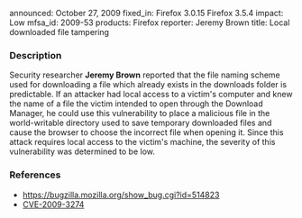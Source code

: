 announced: October 27, 2009
fixed_in: Firefox 3.0.15
          Firefox 3.5.4
impact: Low
mfsa_id: 2009-53
products: Firefox
reporter: Jeremy Brown
title: Local downloaded file tampering

<h3>Description</h3>

<p>Security researcher <strong>Jeremy Brown</strong> reported that the
file naming scheme used for downloading a file which already exists in
the downloads folder is predictable.  If an attacker had local access
to a victim's computer and knew the name of a file the victim intended
to open through the Download Manager, he could use this vulnerability
to place a malicious file in the world-writable directory used to save
temporary downloaded files and cause the browser to choose the
incorrect file when opening it.  Since this attack requires local
access to the victim's machine, the severity of this vulnerability was
determined to be low.</p>

<h3>References</h3>

<ul>
  <li><a href="https://bugzilla.mozilla.org/show_bug.cgi?id=514823">https://bugzilla.mozilla.org/show_bug.cgi?id=514823</a></li>
  <li><a class="ex-ref" href="http://cve.mitre.org/cgi-bin/cvename.cgi?name=CVE-2009-3274">CVE-2009-3274</a></li>
</ul>




